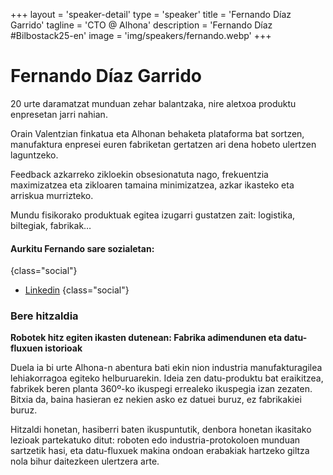 +++
layout = 'speaker-detail'
type = 'speaker'
title = 'Fernando Díaz Garrido'
tagline = 'CTO @ Alhona'
description = 'Fernando Díaz #Bilbostack25-en'
image = 'img/speakers/fernando.webp'
+++

# Fernando Díaz Garrido

20 urte daramatzat munduan zehar balantzaka, nire aletxoa produktu enpresetan jarri nahian.  

Orain Valentzian finkatua eta Alhonan behaketa plataforma bat sortzen, manufaktura enpresei euren fabriketan gertatzen ari dena hobeto ulertzen laguntzeko.  

Feedback azkarreko zikloekin obsesionatuta nago, frekuentzia maximizatzea eta zikloaren tamaina minimizatzea, azkar ikasteko eta arriskua murrizteko.  

Mundu fisikorako produktuak egitea izugarri gustatzen zait: logistika, biltegiak, fabrikak…

#### Aurkitu Fernando sare sozialetan:

{class="social"}

- [Linkedin](https://www.linkedin.com/in/fernando-diaz-garrido/)
  {class="social"}

### Bere hitzaldia  
**Robotek hitz egiten ikasten dutenean: Fabrika adimendunen eta datu-fluxuen istorioak**  

Duela ia bi urte Alhona-n abentura bati ekin nion industria manufakturagilea lehiakorragoa egiteko helburuarekin. Ideia zen datu-produktu bat eraikitzea, fabrikek beren planta 360º-ko ikuspegi errealeko ikuspegia izan zezaten. Bitxia da, baina hasieran ez nekien asko ez datuei buruz, ez fabrikakiei buruz.  

Hitzaldi honetan, hasiberri baten ikuspuntutik, denbora honetan ikasitako lezioak partekatuko ditut: roboten edo industria-protokoloen munduan sartzetik hasi, eta datu-fluxuek makina ondoan erabakiak hartzeko giltza nola bihur daitezkeen ulertzera arte.
